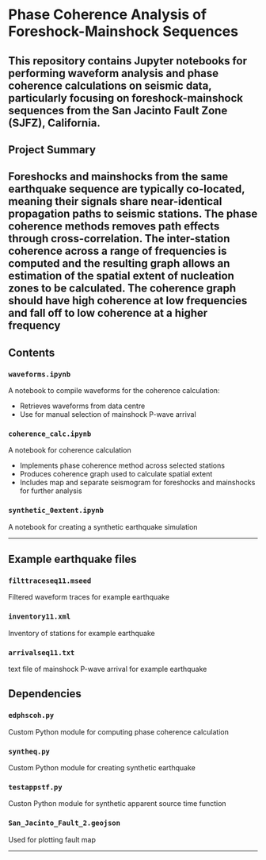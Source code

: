# Phase Coherence Analysis of Foreshock-Mainshock Sequences

This repository contains Jupyter notebooks for performing waveform analysis and phase coherence calculations on seismic data, particularly focusing on foreshock-mainshock sequences from the San Jacinto Fault Zone (SJFZ), California.
---

## Project Summary

Foreshocks and mainshocks from the same earthquake sequence are typically co-located, meaning their signals share near-identical propagation paths to seismic stations. The phase coherence methods removes path effects through cross-correlation. The inter-station coherence across a range of frequencies is computed and the resulting graph allows an estimation of the spatial extent of nucleation zones to be calculated. The coherence graph should have high coherence at low frequencies and fall off to low coherence at a higher frequency
---

## Contents

### `waveforms.ipynb`
A notebook to compile waveforms for the coherence calculation:
- Retrieves waveforms from data centre
- Use for manual selection of mainshock P-wave arrival

### `coherence_calc.ipynb`
A notebook for coherence calculation
- Implements phase coherence method across selected stations
- Produces coherence graph used to calculate spatial extent
- Includes map and separate seismogram for foreshocks and mainshocks for further analysis

### `synthetic_0extent.ipynb`
A notebook for creating a synthetic earthquake simulation


---

## Example earthquake files

### `filttraceseq11.mseed`
Filtered waveform traces for example earthquake

### `inventory11.xml`
Inventory of stations for example earthquake

### `arrivalseq11.txt`
text file of mainshock P-wave arrival for example earthquake

## Dependencies

### `edphscoh.py`
Custom Python module for computing phase coherence calculation

### `syntheq.py`
Custom Python module for creating synthetic earthquake

### `testappstf.py`
Custon Python module for synthetic apparent source time function

### `San_Jacinto_Fault_2.geojson`
Used for plotting fault map

---
